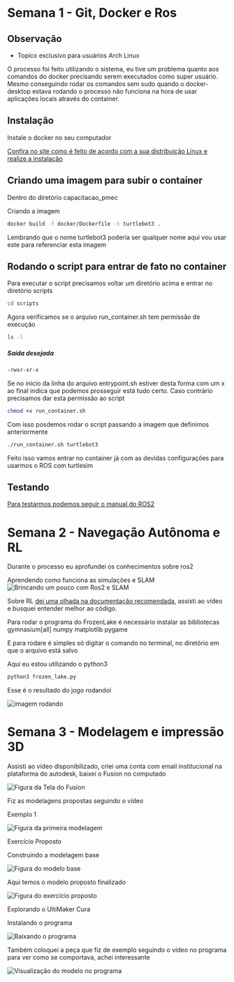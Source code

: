 # Semana 1 - Git, Docker e Ros

## Observação 

- Topico exclusivo para usuários Arch Linux

O processo foi feito utilizando o sistema, eu tive um problema quanto aos comandos do docker precisando serem executados como super usuário. Mesmo conseguindo rodar os comandos sem sudo quando o docker-desktop estava rodando o processo não funciona na hora de usar aplicações locais através do container.

## Instalação

Instale o docker no seu computador

[Confira no site como é feito de acordo com a sua distribuição Linux e realize a instalação](https://docs.docker.com/get-started/get-docker/)

## Criando uma imagem para subir o container

Dentro do diretório capacitacao_pmec

Criando a imagem

```bash
docker build -f docker/Dockerfile -t turtlebot3 .
```

Lembrando que o nome turtlebot3 poderia ser qualquer nome aqui vou usar este para referenciar esta imagem

## Rodando o script para entrar de fato no container

Para executar o script precisamos voltar um diretório acima e entrar no diretório scripts

```bash
cd scripts
```

Agora verificamos se o arquivo run_container.sh tem permissão de execução

```bash
ls -l
```

##### Saída desejada

```bash
-rwxr-xr-x
```

Se no início da linha do arquivo entrypoint.sh estiver desta forma com um x ao final indica que podemos prosseguir está tudo certo.
Caso contrário precisamos dar esta permissão ao script

```bash
chmod +x run_container.sh
```

Com isso posdemos rodar o script passando a imagem que definimos anteriormente

```bash
./run_container.sh turtlebot3
```

Feito isso vamos entrar no container já com as devidas configurações para usarmos o ROS com turtlesim

## Testando 

[Para testarmos podemos seguir o manual do ROS2](https://docs.ros.org/en/humble/Tutorials/Beginner-CLI-Tools/Recording-And-Playing-Back-Data/Recording-And-Playing-Back-Data.html)

# Semana 2 - Navegação Autônoma e RL

Durante o processo eu aprofundei os conhecimentos sobre ros2 

Aprendendo como funciona as simulações e SLAM
![Brincando um pouco com Ros2 e SLAM](/assets/ros2_slam.png)

Sobre RL [dei uma olhada na documentação recomendada](https://gymnasium.farama.org/environments/toy_text/frozen_lake/), assisti ao vídeo e busquei entender melhor ao código.

Para rodar o programa do FrozenLake é necessário instalar as bibliotecas gymnasium[all] numpy matplotlib pygame

E para rodare é simples só digitar o comando no terminal, no diretório em que o arquivo está salvo

Aqui eu estou utilizando o python3

```bash
python3 frozen_lake.py
```

Esse é o resultado do jogo rodandoi

![imagem rodando](/assets/rl.png)

# Semana 3 - Modelagem e impressão 3D

Assisti ao vídeo disponibilizado, criei uma conta com email institucional na plataforma do autodesk, baixei o Fusion no computado 

![Figura da Tela do Fusion](/assets/fusion.jpg)

Fiz as modelagens propostas seguindo o vídeo

Exemplo 1

![Figura da primeira modelagem](/assets/peca_exemplo1.png)

Exercício Proposto

Construindo a modelagem base

![Figura do modelo base](construcao_1.png)

Aqui temos o modelo proposto finalizado

![Figura do exercício proposto](/assets/ex_proposto1.png)

Explorando o UltiMaker Cura

Instalando o programa

![Baixando o programa](/assets/ultimaker.png)

Também coloquei a peça que fiz de exemplo seguindo o vídeo no programa para ver como se comportava, achei interessante

![Visualização do modelo no programa](/assets/explorando_ultimaker.png)
